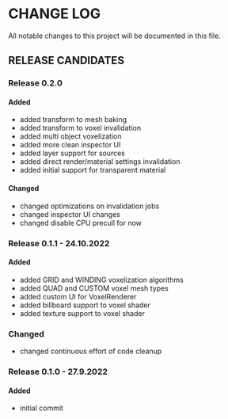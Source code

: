 # CHANGE LOG

All notable changes to this project will be documented in this file.

## RELEASE CANDIDATES

### Release 0.2.0

#### Added

- added transform to mesh baking
- added transform to voxel invalidation
- added multi object voxelization
- added more clean inspector UI
- added layer support for sources
- added direct render/material settings invalidation
- added initial support for transparent material

#### Changed

- changed optimizations on invalidation jobs
- changed inspector UI changes
- changed disable CPU precull for now

### Release 0.1.1 - 24.10.2022

#### Added

- added GRID and WINDING voxelization algorithms
- added QUAD and CUSTOM voxel mesh types
- added custom UI for VoxelRenderer
- added billboard support to voxel shader
- added texture support to voxel shader

### Changed

- changed continuous effort of code cleanup

### Release 0.1.0 - 27.9.2022

#### Added

- initial commit

